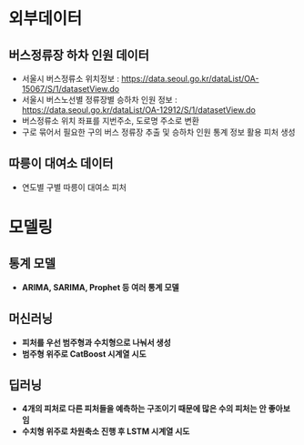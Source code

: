 # 외부데이터

## 버스정류장 하차 인원 데이터
- 서울시 버스정류소 위치정보 : https://data.seoul.go.kr/dataList/OA-15067/S/1/datasetView.do
- 서울시 버스노선별 정류장별 승하차 인원 정보 : https://data.seoul.go.kr/dataList/OA-12912/S/1/datasetView.do
- 버스정류소 위치 좌표를 지번주소, 도로명 주소로 변환
- 구로 묶어서 필요한 구의 버스 정류장 추출 및 승하차 인원 통계 정보 활용 피처 생성


## 따릉이 대여소 데이터
- 연도별 구별 따릉이 대여소 피처 


<b/>


# 모델링

## 통계 모델
- ARIMA, SARIMA, Prophet 등 여러 통계 모델 


## 머신러닝
- 피처를 우선 범주형과 수치형으로 나눠서 생성
- 범주형 위주로 CatBoost 시계열 시도


## 딥러닝
- 4개의 피처로 다른 피처들을 예측하는 구조이기 때문에 많은 수의 피처는 안 좋아보임
- 수치형 위주로 차원축소 진행 후 LSTM 시계열 시도
